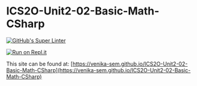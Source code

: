 # ICS2O-Unit2-02-Basic-Math-CSharp

[![GitHub's Super Linter](https://github.com/venika-sem/ICS2O-Unit2-02-Basic-Math-CSharp/workflows/GitHub's%20Super%20Linter/badge.svg)](https://github.com/venika-sem/ICS2O-Unit2-02-Basic-Math-CSharp/actions)

[![Run on Repl.it](https://repl.it/badge/github/venika-sem/ICS2O-Unit2-02-Basic-Math-CSharp)](https://repl.it/github/venika-sem/ICS2O-Unit2-02-Basic-Math-CSharp)

This site can be found at: [https://venika-sem.github.io/ICS2O-Unit2-02-Basic-Math-CSharp](https://venika-sem.github.io/ICS2O-Unit2-02-Basic-Math-CSharp)
